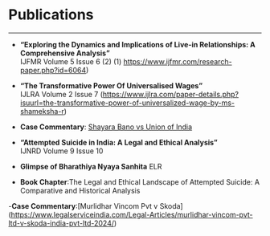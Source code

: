 # Publications  

---

- **“Exploring the Dynamics and Implications of Live-in Relationships: A Comprehensive Analysis”**  
  IJFMR Volume 5 Issue 6 (2)	(1)	https://www.ijfmr.com/research-paper.php?id=6064)

- **“The Transformative Power Of Universalised Wages”**  
  IJLRA Volume 2 Issue 7  (https://www.ijlra.com/paper-details.php?isuurl=the-transformative-power-of-universalized-wage-by-ms-shameksha-r) 

- **Case Commentary**: [Shayara Bano vs Union of India](https://www.legalserviceindia.com/legal/article-18518-shayara-bano-vs-union-of-india-landmark-case-on-triple-talaq-and-women-s-rights-in-india.html)  

- **“Attempted Suicide in India: A Legal and Ethical Analysis”**  
  IJNRD Volume 9 Issue 10

- **Glimpse of Bharathiya Nyaya Sanhita** ELR

 - **Book Chapter**:The Legal and Ethical Landscape of Attempted Suicide: A Comparative and Historical Analysis

  -**Case Commentary**:[Murlidhar Vincom Pvt v Skoda] (https://www.legalserviceindia.com/Legal-Articles/murlidhar-vincom-pvt-ltd-v-skoda-india-pvt-ltd-2024/)  

